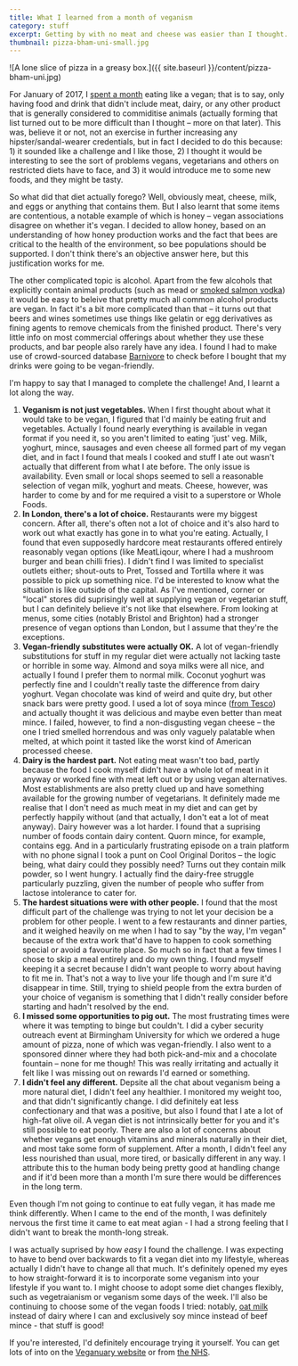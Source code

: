 ```yaml
---
title: What I learned from a month of veganism
category: stuff
excerpt: Getting by with no meat and cheese was easier than I thought.
thumbnail: pizza-bham-uni-small.jpg
---
```


![A lone slice of pizza in a greasy box.]({{ site.baseurl }}/content/pizza-bham-uni.jpg)

For January of 2017, I [spent a month](https://veganuary.com/) eating like a vegan; that is to say, only having food and drink that didn't include meat, dairy, or any other product that is generally considered to commiditise animals (actually forming that list turned out to be more difficult than I thought – more on that later). This was, believe it or not, not an exercise in further increasing any hipster/sandal-wearer credentials, but in fact I decided to do this because: 1) it sounded like a challenge and I like those, 2) I thought it would be interesting to see the sort of problems vegans, vegetarians and others on restricted diets have to face, and 3) it would introduce me to some new foods, and they might be tasty.

So what did that diet actually forego? Well, obviously meat, cheese, milk, and eggs or anything that contains them. But I also learnt that some items are contentious, a notable example of which is honey – vegan associations disagree on whether it's vegan. I decided to allow honey, based on an understanding of how honey production works and the fact that bees are critical to the health of the environment, so bee populations should be supported. I don't think there's an objective answer here, but this justification works for me.

The other complicated topic is alcohol. Apart from the few alcohols that explicitly contain animal products (such as mead or [smoked salmon vodka](http://alaskadistillery.com/2014/pages01/products/SmokedSalmon.html)) it would be easy to beleive that pretty much all common alcohol products are vegan. In fact it's a bit more complicated than that – it turns out that beers and wines sometimes use things like gelatin or egg derivatives as fining agents to remove chemicals from the finished product. There's very little info on most commercial offerings about whether they use these products, and bar people also rarely have any idea. I found I had to make use of crowd-sourced database [Barnivore](http://www.barnivore.com) to check before I bought that my drinks were going to be vegan-friendly.

I'm happy to say that I managed to complete the challenge! And, I learnt a lot along the way.

1. **Veganism is not just vegetables.**
   When I first thought about what it would take to be vegan, I figured that I'd mainly be eating fruit and vegetables. Actually I found nearly everything is available in vegan format if you need it, so you aren't limited to eating 'just' veg. Milk, yoghurt, mince, sausages and even cheese all formed part of my vegan diet, and in fact I found that meals I cooked and stuff I ate out wasn't actually that different from what I ate before. The only issue is availability. Even small or local shops seemed to sell a reasonable selection of vegan milk, yoghurt and meats. Cheese, however, was harder to come by and for me required a visit to a superstore or Whole Foods.
4. **In London, there's a lot of choice.**
   Restaurants were my biggest concern. After all, there's often not a lot of choice and it's also hard to work out what exactly has gone in to what you're eating. Actually, I found that even supposedly hardcore meat restaurants offered entirely reasonably vegan options (like MeatLiqour, where I had a mushroom burger and bean chilli fries). I didn't find I was limited to specialist outlets either; shout-outs to Pret, Tossed and Tortilla where it was possible to pick up something nice.
   I'd be interested to know what the situation is like outside of the capital. As I've mentioned, corner or "local" stores did suprisingly well at supplying vegan or vegetarian stuff, but I can definitely believe it's not like that elsewhere. From looking at menus, some cities (notably Bristol and Brighton) had a stronger presence of vegan options than London, but I assume that they're the exceptions.
2. **Vegan-friendly substitutes were actually OK.**
   A lot of vegan-friendly substitutions for stuff in my regular diet were actually not lacking taste or horrible in some way. Almond and soya milks were all nice, and actually I found I prefer them to normal milk. Coconut yoghurt was perfectly fine and I couldn't really taste the difference from dairy yoghurt. Vegan chocolate was kind of weird and quite dry, but other snack bars were pretty good. I used a lot of soya mince ([from Tesco](http://www.tesco.com/groceries/product/details/default.aspx?id=257974340)) and actually thought it was delicious and maybe even better than meat mince. I failed, however, to find a non-disgusting vegan cheese – the one I tried smelled horrendous and was only vaguely palatable when melted, at which point it tasted like the worst kind of American processed cheese.
3. **Dairy is the hardest part.**
   Not eating meat wasn't too bad, partly because the food I cook myself didn't have a whole lot of meat in it anyway or worked fine with meat left out or by using vegan alternatives. Most establishments are also pretty clued up and have something available for the growing number of vegetarians. It definitely made me realise that I don't need as much meat in my diet and can get by perfectly happily without (and that actually, I don't eat a lot of meat anyway). Dairy however was a lot harder. I found that a suprising number of foods contain dairy content. Quorn mince, for example, contains egg. And in a particularly frustrating episode on a train platform with no phone signal I took a punt on Cool Original Doritos – the logic being, what dairy could they possibly need? Turns out they contain milk powder, so I went hungry. I actually find the dairy-free struggle particularly puzzling, given the number of people who suffer from lactose intolerance to cater for.
5. **The hardest situations were with other people.**
   I found that the most difficult part of the challenge was trying to not let your decision be a problem for other people. I went to a few restaurants and dinner parties, and it weighed heavily on me when I had to say "by the way, I'm vegan" because of the extra work that'd have to happen to cook something special or avoid a favourite place. So much so in fact that a few times I chose to skip a meal entirely and do my own thing. I found myself keeping it a secret because I didn't want people to worry about having to fit me in. That's not a way to live your life though and I'm sure it'd disappear in time. Still, trying to shield people from the extra burden of your choice of veganism is something that I didn't really consider before starting and hadn't resolved by the end.
6. **I missed some opportunities to pig out.**
   The most frustrating times were where it was tempting to binge but couldn't. I did a cyber security outreach event at Birmingham University for which we ordered a huge amount of pizza, none of which was vegan-friendly. I also went to a sponsored dinner where they had both pick-and-mix and a chocolate fountain – none for me though! This was really irritating and actually it felt like I was missing out on rewards I'd earned or something.
7. **I didn't feel any different.**
   Depsite all the chat about veganism being a more natural diet, I didn't feel any healthier. I monitored my weight too, and that didn't significantly change. I did definitely eat less confectionary and that was a positive, but also I found that I ate a lot of high-fat olive oil. A vegan diet is not intrinsically better for you and it's still possible to eat poorly.
   There are also a lot of concerns about whether vegans get enough vitamins and minerals naturally in their diet, and most take some form of supplement. After a month, I didn't feel any less nourished than usual, more tired, or basically different in any way. I attribute this to the human body being pretty good at handling change and if it'd been more than a month I'm sure there would be differences in the long term.

Even though I'm not going to continue to eat fully vegan, it has made me think differently. When I came to the end of the month, I was definitely nervous the first time it came to eat meat agian - I had a strong feeling that I didn't want to break the month-long streak.

I was actually suprised by how _easy_ I found the challenge. I was expecting to have to bend over backwards to fit a vegan diet into my lifestyle, whereas actually I didn't have to change all that much. It's definitely opened my eyes to how straight-forward it is to incorporate some veganism into your lifestyle if you want to. I might choose to adopt some diet changes flexibly, such as vegetraianism or veganism some days of the week. I'll also be continuing to choose some of the vegan foods I tried: notably, [oat milk](https://veganuary.com/products/oatly-organic-h-healthy-oat-milk/) instead of dairy where I can and exclusively soy mince instead of beef mince - that stuff is good!

If you're interested, I'd definitely encourage trying it yourself. You can get lots of into on the [Veganuary website](https://veganuary.com/) or from [the NHS](https://www.nhs.uk/Livewell/Vegetarianhealth/Pages/Vegandiets.aspx).